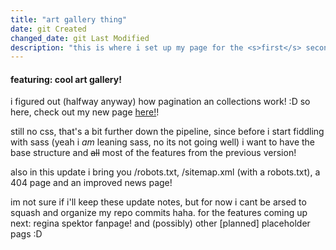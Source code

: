 ```yaml
---
title: "art gallery thing"
date: git Created
changed_date: git Last Modified
description: "this is where i set up my page for the <s>first</s> second time"
---
```


#### featuring: cool art gallery!

i figured out (halfway anyway) how pagination an collections work! :D
so here, check out my new page [here!]({{url}}/art/)!

still no css, that's a bit further down the pipeline, since before i start fiddling with sass (yeah i *am* leaning sass, no its not going well) i want to have the base structure and ~~all~~ most of the features from the previous version!

also in this update i bring you /robots.txt, /sitemap.xml (with a robots.txt), a 404 page and an improved news page! 

im not sure if i'll keep these update notes, but for now i cant be arsed to squash and organize my repo commits haha. for the features coming up next: regina spektor fanpage! and (possibly) other [planned] placeholder pags :D
